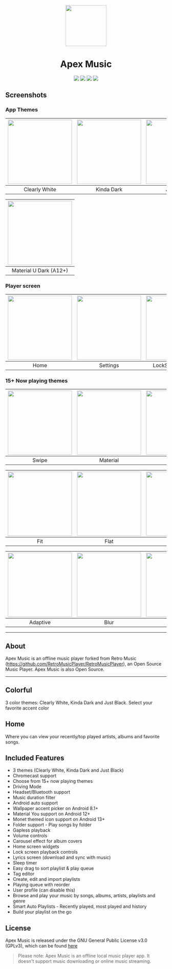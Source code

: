 <p align="center">
    <img src="app\src\main\ic_launcher_round.png" height="128">
    <h1 align="center">Apex Music</h1>
  </a>
</p>
<p align="center">
  <a href="https://github.com/TheTerminatorOfProgramming/ApexMusic" style="text-decoration:none" area-label="Android">
    <img src="https://img.shields.io/badge/Platform-Android-green.svg">
  </a>
  <a href="https://github.com/TheTerminatorOfProgramming/ApexMusic" style="text-decoration:none" area-label="Min API: 21">
    <img src="https://img.shields.io/badge/minSdkVersion-21-green.svg">
  </a>
  <a href="https://play.google.com/store/apps/details?id=code.name.monkey.retromusic" style="text-decoration:none" area-label="Play Store">
    <img src="https://img.shields.io/badge/Download-Google_Play-green.svg">
  </a>
  <a href="https://github.com/TheTerminatorOfProgramming/ApexMusic/blob/master/LICENSE.md" style="text-decoration:none" area-label="License: GPL v3">
    <img src="https://img.shields.io/badge/License-GPL%20v3-blue.svg">
  </a
</p>

## Screenshots
      
### App Themes
| <img src="screenshots/Artwork/1.Main_White.jpg" width="200"/>	|<img src="screenshots/Artwork/2.Main_Dark.jpg" width="200"/>|   <img src="screenshots/Artwork/3.Main_Black.jpg" width="200"/>  	|    <img src="screenshots/Artwork/4.Main_Material_White.jpg" width="200"/> 	|
|:-----:	|:-----:	|:-----:	|:-----:	|
| Clearly White 	| Kinda Dark 	| Just Black 	| Material U White (A12+) 	|      
      
| <img src="screenshots/Artwork/5.Main_Material_Dark.jpg" width="200"/>	|
|:-----:	|
| Material U Dark (A12+) 	| 
      
### Player screen
| <img src="screenshots/Artwork/1.Main_White.jpg" width="200"/>	|<img src="screenshots/Artwork/6.Settings_White.jpg" width="200"/>|   <img src="screenshots/Artwork/24.LockScreen_White.jpg" width="200"/>  	|
|:-----:	|:-----:	|:-----:	|
| Home 	| Settings 	| LockScreen Controls 	|
      
### 15+ Now playing themes
| <img src="screenshots/swipe.jpg" width="200"/>	|<img src="screenshots/material.jpg" width="200"/>|   <img src="screenshots/peek.jpg" width="200"/>  	|    <img src="screenshots/normal.jpg" width="200"/> 	|
|:-----:	|:-----:	|:-----:	|:-----:	|
| Swipe 	| Material 	| Peek 	| Normal 	|      
      
| <img src="screenshots/fit.jpg" width="200"/>	|<img src="screenshots/flat.jpg" width="200"/>|   <img src="screenshots/color.jpg" width="200"/>  	|    <img src="screenshots/classic.jpg" width="200"/> 	|
|:-----:	|:-----:	|:-----:	|:-----:	|
| Fit 	| Flat 	| Color 	| Classic 	|

| <img src="screenshots/adaptive.jpg" width="200"/>	|<img src="screenshots/blur.jpg" width="200"/>|   <img src="screenshots/tiny.jpg" width="200"/>   	|
|:-----:	|:-----:	|:-----:	|
| Adaptive 	| Blur 	| Tiny 	| 

___
## About
Apex Music is an offline music player forked from Retro Music (https://github.com/RetroMusicPlayer/RetroMusicPlayer), an Open Source Music Player. Apex Music is also Open Source.
___    
## Colorful
3 color themes: Clearly White, Kinda Dark and Just Black.
Select your favorite accent color

## Home
Where you can view your recently/top played artists, albums and
favorite songs.

## Included Features
-  3 themes (Clearly White, Kinda Dark and Just Black)
-  Chromecast support
-  Choose from 15+ now playing themes
-  Driving Mode
-  Headset/Bluetooth support
-  Music duration filter
-  Android auto support
-  Wallpaper accent picker on Android 8.1+
-  Material You support on Android 12+
-  Monet themed icon support on Android 13+
-  Folder support - Play songs by folder
-  Gapless playback
-  Volume controls
-  Carousel effect for album covers
-  Home screen widgets
-  Lock screen playback controls
-  Lyrics screen (download and sync with music)
-  Sleep timer
-  Easy drag to sort playlist & play queue
-  Tag editor
-  Create, edit and import playlists
-  Playing queue with reorder
-  User profile (can disable this)
-  Browse and play your music by songs, albums, artists, playlists and
  genre
-  Smart Auto Playlists - Recently played, most played and history
-  Build your playlist on the go

## License

Apex Music is released under the GNU General Public License v3.0
(GPLv3), which can be found [here](LICENSE.md)


>Please note: Apex Music is an offline local music player app. It
>doesn't support music downloading or online music streaming.
